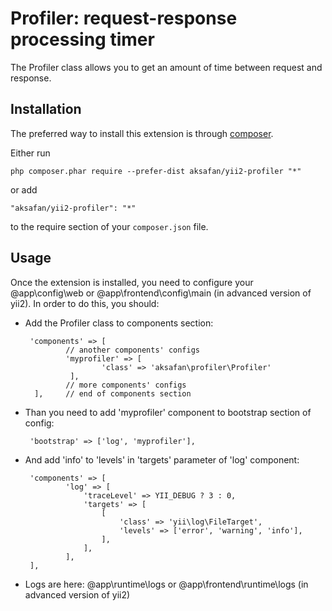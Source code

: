 Profiler: request-response processing timer
===================================
The Profiler class allows you to get an amount of time between request and response.

Installation
------------

The preferred way to install this extension is through [composer](http://getcomposer.org/download/).

Either run

```
php composer.phar require --prefer-dist aksafan/yii2-profiler "*"
```

or add

```
"aksafan/yii2-profiler": "*"
```

to the require section of your `composer.json` file.


Usage
-----

Once the extension is installed, you need to configure your @app\config\web or @app\frontend\config\main (in advanced version of yii2).
In order to do this, you should:

 * Add the Profiler class to components section:
 
        'components' => [
                // another components' configs
                'myprofiler' => [
                        'class' => 'aksafan\profiler\Profiler'
                 ],
                // more components' configs
         ],     // end of components section
 
 * Than you need to add 'myprofiler' component to bootstrap section of config:
 
        'bootstrap' => ['log', 'myprofiler'],
 
 * And add 'info' to 'levels' in 'targets' parameter of 'log' component:
 
        'components' => [            
                'log' => [
                    'traceLevel' => YII_DEBUG ? 3 : 0,
                    'targets' => [
                        [
                            'class' => 'yii\log\FileTarget',
                            'levels' => ['error', 'warning', 'info'],
                        ],
                    ],
                ],
        ],
 
 * Logs are here: @app\runtime\logs or @app\frontend\runtime\logs (in advanced version of yii2)